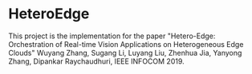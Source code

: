 # HeteroEdge
This project is the implementation for the paper "Hetero-Edge: Orchestration of Real-time Vision Applications on Heterogeneous Edge Clouds" 
Wuyang Zhang, Sugang Li, Luyang Liu, Zhenhua Jia, Yanyong Zhang, Dipankar Raychaudhuri, IEEE INFOCOM 2019. 
